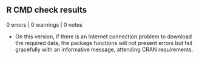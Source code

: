 ## R CMD check results

0 errors | 0 warnings | 0 notes

* On this version, if there is an Internet connection problem to download the required data, the package functions will not present errors but fail gracefully with an informative message, attending CRAN requirements. 
